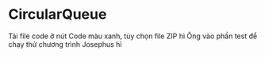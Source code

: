 # CircularQueue

Tải file code ở nút Code màu xanh, tùy chọn file ZIP hì
Ông vào phần test để chạy thử chương trình Josephus hì
